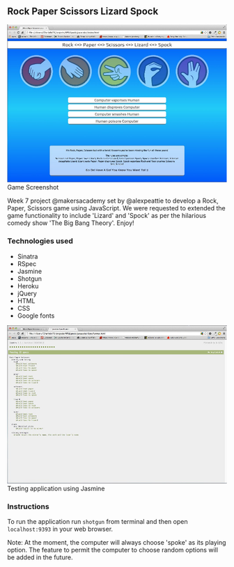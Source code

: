 Rock Paper Scissors Lizard Spock
---
![Game Screenshot](https://raw.githubusercontent.com/charlesdebarros/Rock-Paper-Scissors-Lizard-Spock/master/javascript/images/gameScreenshot.jpg?raw=true "Game Screenshot")
Game Screenshot

Week 7 project @makersacademy set by @alexpeattie
to develop a Rock, Paper, Scissors game using JavaScript.
We were requested to extended the game functionality to include 'Lizard' and 'Spock' as per the hilarious comedy show 'The Big Bang Theory'. 
Enjoy!

### Technologies used
* Sinatra
* RSpec
* Jasmine
* Shotgun
* Heroku
* jQuery
* HTML
* CSS
* Google fonts

![Jasmine Testing](https://raw.githubusercontent.com/charlesdebarros/Rock-Paper-Scissors-Lizard-Spock/master/javascript/images/jasmineTestScreenshot.jpg?raw=true "Testing application using Jasmine")
Testing application using Jasmine


### Instructions
To run the application run `shotgun` from terminal and then open
`localhost:9393` in your web browser. 

Note: At the moment, the computer will always choose 'spoke' as its playing option. The feature to permit the computer to choose random options will be added in the future.